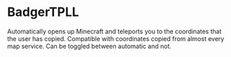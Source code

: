 # BadgerTPLL
Automatically opens up Minecraft and teleports you to the coordinates that the user has copied. Compatible with coordinates copied from almost every map service. Can be toggled between automatic and not.
